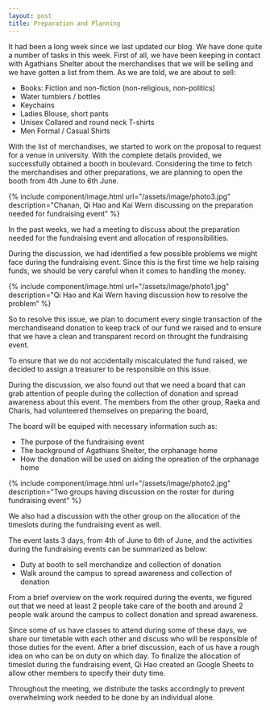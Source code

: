 ```yaml
---
layout: post
title: Preparation and Planning
---
```


It had been a long week since we last updated our blog.
We have done quite a number of tasks in this week.
First of all, we have been keeping in contact with Agathians
Shelter about the merchandises that we will be selling and
we have gotten a list from them. As we are told, we are about to sell:

- Books: Fiction and non-fiction (non-religious, non-politics)
- Water tumblers / bottles
- Keychains
- Ladies Blouse, short pants
- Unisex Collared and round neck T-shirts
- Men Formal / Casual Shirts

With the list of merchandises, we started to work on the proposal
to request for a venue in university. With the complete details
provided, we successfully obtained a booth in boulevard.
Considering the time to fetch the merchandises and other preparations,
we are planning to open the booth from 4th June to 6th June.

{% include component/image.html url="/assets/image/photo3.jpg"
description="Chanan, Qi Hao and Kai Wern discussing on the preparation needed
for fundraising event" %}

In the past weeks, we had a  meeting to discuss about
the preparation needed for the fundraising event
and allocation of responsibilities.

During the discussion, we had identified a few possible problems we
might face during the fundraising event. Since this is the first time
we help raising funds, we should be very careful when it comes to
handling the money.

{% include component/image.html url="/assets/image/photo1.jpg"
description="Qi Hao and Kai Wern having discussion how to resolve the problem" %}

So to resolve this issue, we plan to document every single transaction
of the merchandiseand donation to keep track of our fund we raised and
to ensure that we have a clean and transparent record on throught the
fundraising event.

To ensure that we do not accidentally miscalculated the fund raised,
we decided to assign a treasurer to be responsible on this issue.

During the discussion, we also found out that we need a board that
can grab attention of people during the collection of donation and
spread awareness about this event. The members from the other group,
Raeka and Charis, had volunteered themselves on preparing the board,

The board will be equiped with necessary information such as:

- The purpose of the fundraising event
- The background of Agathians Shelter, the orphanage home
- How the donation will be used on aiding the opreation of the orphanage
  home

{% include component/image.html url="/assets/image/photo2.jpg"
description="Two groups having discussion on the roster for during
fundraising event" %}

We also had a discussion with the other group on the allocation of the
timeslots during the fundraising event as well.

The event lasts 3 days, from 4th of June to 6th of June, and the
activities during the fundraising events can be summarized as below:

- Duty at booth to sell merchandize and collection of donation
- Walk around the campus to spread awareness and collection of donation

From a brief overview on the work required during the events, we figured
out that we need at least 2 people take care of the booth and around 2
people walk around the campus to collect donation and spread awareness.

Since some of us have classes to attend during some of these days,
we share our timetable with each other and discuss who will be responsible
of those duties for the event. After a brief discussion, each of us have a
rough idea on who can be on duty on which day. To finalize the allocation
of timeslot during the fundraising event, Qi Hao created an Google Sheets
to allow other members to specify their duty time.

Throughout the meeting, we distribute the tasks accordingly to prevent
overwhelming work needed to be done by an individual alone.
